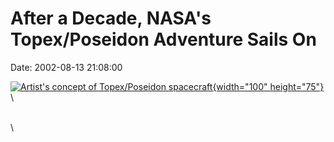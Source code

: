 After a Decade, NASA\'s Topex/Poseidon Adventure Sails On
=========================================================

Date: 2002-08-13 21:08:00

[![Artist\'s concept of Topex/Poseidon
spacecraft](http://www.jpl.nasa.gov/images/spacecraft/jason-16.jpg){width="100"
height="75"}](http://www.jpl.nasa.gov/news/&rn=news.xml&rst=6491)\
\

\
\
